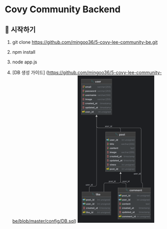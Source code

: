 # Covy Community Backend

## 🚀 시작하기

1. git clone https://github.com/mingoo36/5-covy-lee-community-be.git

2. npm install
   
3. node app.js

4. [DB 생성 가이드] (https://github.com/mingoo36/5-covy-lee-community-be/blob/master/config/DB.sql)
   <img src="./community_DB.png" alt="Database Structure" width="50%" height=50%>
